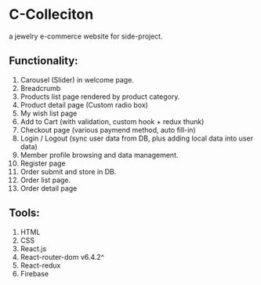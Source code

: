 # C-Colleciton

a jewelry e-commerce website for side-project.

## Functionality:

1. Carousel (Slider) in welcome page.
2. Breadcrumb
3. Products list page rendered by product category.
4. Product detail page (Custom radio box)
5. My wish list page
6. Add to Cart (with validation, custom hook + redux thunk)
7. Checkout page (various paymend method, auto fill-in)
8. Login / Logout (sync user data from DB, plus adding local data into user data)
9. Member profile browsing and data management.
10. Register page
11. Order submit and store in DB.
12. Order list page.
13. Order detail page

## Tools:

1. HTML
2. CSS
3. React.js
4. React-router-dom v6.4.2^
5. React-redux
6. Firebase
